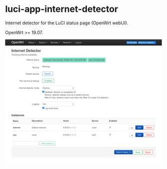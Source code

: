 # luci-app-internet-detector
Internet detector for the LuCI status page (OpenWrt webUI).

OpenWrt >= 19.07.

![](https://github.com/gSpotx2f/luci-app-internet-detector/blob/master/screenshots/01.jpg)
